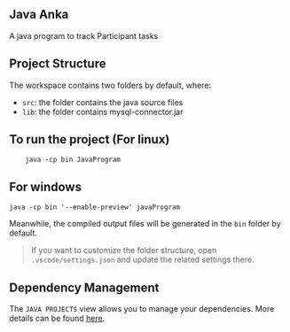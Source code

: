 ## Java   Anka

A java program to track Participant tasks

## Project Structure

The workspace contains two folders by default, where:

- `src`: the folder contains the java source files
- `lib`: the folder contains mysql-connector.jar

## To run the project (For linux)

``` 
    java -cp bin JavaProgram 
```
 ## For windows
 ```
 java -cp bin '--enable-preview' javaProgram 
 ```

Meanwhile, the compiled output files will be generated in the `bin` folder by default.

> If you want to customize the folder structure, open `.vscode/settings.json` and update the related settings there.

## Dependency Management

The `JAVA PROJECTS` view allows you to manage your dependencies. More details can be found [here](https://github.com/microsoft/vscode-java-dependency#manage-dependencies).

